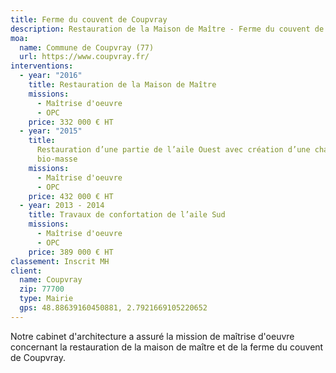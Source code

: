 ```yaml
---
title: Ferme du couvent de Coupvray
description: Restauration de la Maison de Maître - Ferme du couvent de Coupvray
moa:
  name: Commune de Coupvray (77)
  url: https://www.coupvray.fr/
interventions:
  - year: "2016"
    title: Restauration de la Maison de Maître
    missions:
      - Maîtrise d'oeuvre
      - OPC
    price: 332 000 € HT
  - year: "2015"
    title:
      Restauration d’une partie de l’aile Ouest avec création d’une chaufferie
      bio-masse
    missions:
      - Maîtrise d'oeuvre
      - OPC
    price: 432 000 € HT
  - year: 2013 - 2014
    title: Travaux de confortation de l’aile Sud
    missions:
      - Maîtrise d'oeuvre
      - OPC
    price: 389 000 € HT
classement: Inscrit MH
client:
  name: Coupvray
  zip: 77700
  type: Mairie
  gps: 48.88639160450881, 2.7921669105220652
---
```


Notre cabinet d'architecture a assuré la mission de maîtrise d'oeuvre concernant
la restauration de la maison de maître et de la ferme du couvent de Coupvray.
